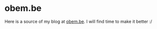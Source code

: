 obem.be
=======
Here is a source of my blog at [obem.be](http://obem.be/). I will find time to make it better :/